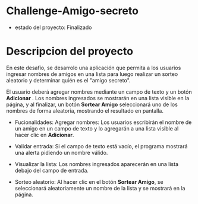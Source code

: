 # Challenge-Amigo-secreto

- estado del proyecto: Finalizado

# Descripcion del proyecto

En este desafío, se desarrolo una aplicación que permita a los usuarios ingresar nombres de amigos en una lista para luego realizar un sorteo aleatorio y determinar quién es el "amigo secreto".

El usuario deberá agregar nombres mediante un campo de texto y un botón **Adicionar** . Los nombres ingresados se mostrarán en una lista visible en la página, y al finalizar, un botón **Sortear Amigo** seleccionará uno de los nombres de forma aleatoria, mostrando el resultado en pantalla.

- Fucionalidades:
Agregar nombres: Los usuarios escribirán el nombre de un amigo en un campo de texto y lo agregarán a una lista visible al hacer clic en **Adicionar**.

- Validar entrada: Si el campo de texto está vacío, el programa mostrará una alerta pidiendo un nombre válido.

- Visualizar la lista: Los nombres ingresados aparecerán en una lista debajo del campo de entrada.

- Sorteo aleatorio: Al hacer clic en el botón **Sortear Amigo**, se seleccionará aleatoriamente un nombre de la lista y se mostrará en la página.
